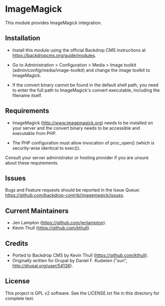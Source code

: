 ImageMagick
===========

This module provides ImageMagick integration.

Installation
------------

- Install this module using the official Backdrop CMS instructions at
  https://backdropcms.org/guide/modules.

- Go to Administration > Configuration > Media > Image toolkit 
  (admin/config/media/image-toolkit) and change the image toolkit to ImageMagick.

- If the convert binary cannot be found in the default shell path, you need to
  enter the full path to ImageMagick's convert executable, including the
  filename itself.

Requirements
-------------

- ImageMagick (http://www.imagemagick.org) needs to be installed on your server
  and the convert binary needs to be accessible and executable from PHP.

- The PHP configuration must allow invocation of proc_open() (which is
  security-wise identical to exec()).

Consult your server administrator or hosting provider if you are unsure about
these requirements.

Issues
------

Bugs and Feature requests should be reported in the Issue Queue:
https://github.com/backdrop-contrib/imagemagick/issues.

Current Maintainers
-------------------

- Jen Lampton (https://github.com/jenlampton).
- Kevin Thull (https://github.com/kthull).

Credits
-------

- Ported to Backdrop CMS by Kevin Thull (https://github.com/kthull).
- Originally written for Drupal by Daniel F. Kudwien ("sun", http://drupal.org/user/54136).

License
-------

This project is GPL v2 software. See the LICENSE.txt file in this directory for
complete text.
